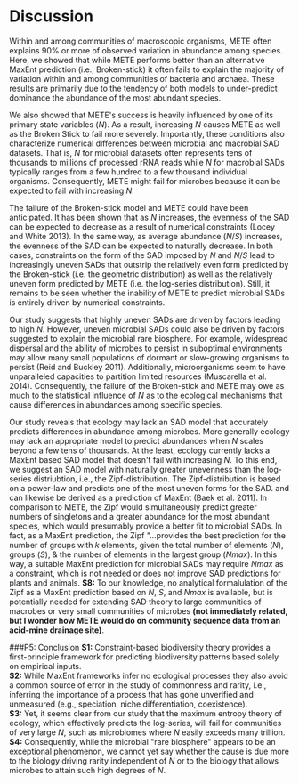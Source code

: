 # Discussion
Within and among communities of macroscopic organisms, METE often explains 90% or more of observed variation in abundance among species. 
Here, we showed that while METE performs better than an alternative MaxEnt prediction (i.e., Broken-stick) it often fails to explain the majority of variation within and among communities of bacteria and archaea. 
These results are primarily due to the tendency of both models to under-predict dominance the abundance of the most abundant species.

We also showed that METE's success is heavily influenced by one of its primary state variables (*N*). 
As a result, increasing *N* causes METE as well as the Broken Stick to fail more severely. 
Importantly, these conditions also characterize numerical differences between microbial and macrobial SAD datasets. 
That is, *N* for microbial datasets often represents tens of thousands to millions of processed rRNA reads  while *N* for macrobial SADs typically ranges from a few hundred to a few thousand individual organisms. Consequently, METE might fail for microbes because it can be expected to fail with increasing *N*.

The failure of the Broken-stick model and METE could have been anticipated. It has been shown that as *N* increases, the evenness of the SAD can be expected to decrease as a result of numerical constraints (Locey and White 2013). 
In the same way, as average abundance (*N*/*S*) increases, the evenness of the SAD can be expected to naturally decrease. 
In both cases, constraints on the form of the SAD imposed by *N* and *N*/*S* lead to increasingly uneven SADs that outstrip the relatively even form predicted by the Broken-stick (i.e. the geometric distribution) as well as the relatively uneven form predicted by METE (i.e. the log-series distribution). 
Still, it remains to be seen whether the inability of METE to predict microbial SADs is entirely driven by numerical constraints.

Our study suggests that highly uneven SADs are driven by factors leading to high *N*. 
However, uneven microbial SADs could also be driven by factors suggested to explain the microbial rare biosphere. 
For example, widespread dispersal and the ability of microbes to persist in suboptimal environments may allow many small populations of dormant or slow-growing organisms to persist (Reid and Buckley 2011).  Additionally, microorganisms seem to have unparalleled capacities to partition limited resources (Muscarella et al. 2014). Consequently, the failure of the Broken-stick and METE may owe as much to the statistical influence of *N* as to the ecological mechanisms that cause differences in abundances among specific species.

Our study reveals that ecology may lack an SAD model that accurately predicts differences in abundance among microbes. 
More generally ecology may lack an appropriate model to predict abundances when *N* scales beyond a few tens of thousands. 
At the least, ecology currently lacks a MaxEnt based SAD model that doesn't fail with increasing *N*.
To this end, we suggest an SAD model with naturally greater unevenness than the log-series distriubtion, i.e., the Zipf-distribution. 
The Zipf-distribution is based on a power-law and predicts one of the most uneven forms for the SAD. and can likewise be derived as a prediction of MaxEnt (Baek et al. 2011). 
In comparison to METE, the Zipf would simultaneously predict greater numbers of singletons and a greater abundance for the most abundant species, which would presumably provide a better fit to microbial SADs. 
In fact, as a MaxEnt prediction, the Zipf "...provides the best prediction for the number of groups with *k* elements, given the total number of elements (*N*), groups (*S*), & the number of elements in the largest group (*Nmax*).
In this way, a suitable MaxEnt prediction for microbial SADs may require *Nmax* as a constraint, which is not needed or does not improve SAD predictions for plants and animals.
**S8:** To our knowledge, no analytical formalulation of the Zipf as a MaxEnt prediction based on *N*, *S*, and *Nmax* is available, but is potentially needed for extending SAD theory to large communities of macrobes or very small communities of microbes **(not immediately related, but I wonder how METE would do on community sequence data from an acid-mine drainage site)**.

###P5: Conclusion
**S1:** Constraint-based biodiversity theory provides a first-principle framework for predicting biodiversity patterns based solely on empirical inputs.  
**S2:** While MaxEnt frameworks infer no ecological processes they also avoid a common source of error in the study of commonness and rarity, i.e., inferring the importance of a process that has gone unverified and unmeasured (e.g., speciation, niche differentiation, coexistence).  
**S3:** Yet, it seems clear from our study that the maximum entropy theory of ecology, which effectively predicts the log-series, will fail for communities of very large *N*, such as microbiomes where *N* easily exceeds many trillion.  
**S4:** Consequently, while the microbial "rare biosphere" appears to be an exceptional phenomenon, we cannot yet say whether the cause is due more to the biology driving rarity independent of *N* or to the biology that allows microbes to attain such high degrees of *N*.
